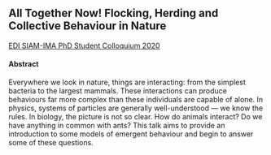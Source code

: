 
## All Together Now! Flocking, Herding and Collective Behaviour in Nature
[EDI SIAM-IMA PhD Student Colloquium 2020](http://www.maxwell.ac.uk/siam-ima/PhDcolloquium2020.html)

#### Abstract
Everywhere we look in nature, things are interacting: from the simplest bacteria to the largest mammals. These interactions can produce behaviours far more complex than these individuals are capable of alone. In physics, systems of particles are generally well-understood — we know the rules. In biology, the picture is not so clear. How do animals interact? Do we have anything in common with ants? This talk aims to provide an introduction to some models of emergent behaviour and begin to answer some of these questions.
